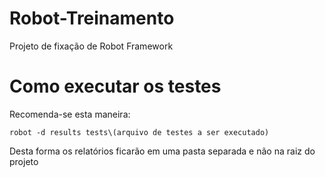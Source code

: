 # Robot-Treinamento
Projeto de fixação de Robot Framework

# Como executar os testes

Recomenda-se esta maneira:
    
    robot -d results tests\(arquivo de testes a ser executado)
    
Desta forma os relatórios ficarão em uma pasta separada e não na raiz do projeto
